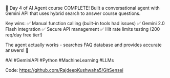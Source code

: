🚀 Day 4 of AI Agent course COMPLETE! Built a conversational agent with Gemini API that uses hybrid search to answer course questions.

Key wins:
✅ Manual function calling (built-in tools had issues)
✅ Gemini 2.0 Flash integration
✅ Secure API management
✅ Hit rate limits testing (200 req/day free tier!)

The agent actually works - searches FAQ database and provides accurate answers! 🤖

#AI #GeminiAPI #Python #MachineLearning #LLMs

Code: https://github.com/RajdeepKushwaha5/GitSensei